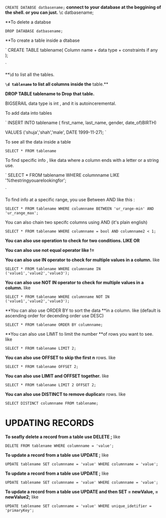 `CREATE DATABSE datbasename;`
**connect to your database at the beggining of the shell. or you can just.**
\c datbasename;

\*\*To delete a databse

`
DROP DATABASE datbasename;
`

\*\*To create a table inside a dtabase

`
CREATE TABLE tablename(
 Column name + data type + constraints if any
);

`

\*\*\d to list all the tables.

**`\d tablename` to list all columns inside the** table.\*\*

**DROP TABLE tablename to Drop that table.**

BIGSERAIL data type is int , and it is autoinceremental.

To add data into tables

`
INSERT INTO tablename (
first_name,
last_name,
gender,
date_of)BIRTH)


VALUES ('shuja','shah','male', DATE 1999-11-27);
`

To see all the data inside a table

`
SELECT * FROM tablename
`

To find specific info , like data where a column ends with a letter or a string use.

`
SELECT * FROM tablename WHERE columnname LIKE '%thestringyouarelookingfor';

`

To find info at a specific range, you use Between AND like this :

`SELECT * FROM tablename WHERE columnname BETWEEN 'ur_range-min' AND 'ur_range_max'; `

You can also chain two specifc columns using AND (it's plain english)

`
SELECT * FROM tablename WHERE columnname = bool AND columnname2 < 1;
`

**You can also use operation to check for two conditions. LIKE OR**

**You can also use not equal operator like !=**

**You can also use IN operator to check for multiple values in a column.**
like

`
SELECT * FROM tablename WHERE columnname IN ('value1','value2','value3');
`

**You can also use NOT IN operator to check for multiple values in a column.**
like

`
SELECT * FROM tablename WHERE columnname NOT IN ('value1','value2','value3');
`

**You can also use ORDER BY to sort the data **in a column.
like (default is ascending order for decending order use DESC)

`
SELECT * FROM tablename ORDER BY columnname;
`

**You can also use LIMIT to limit the number **of rows you want to see.
like

`
SELECT * FROM tablename LIMIT 2;
`

**You can also use OFFSET to skip the first n** rows.
like

`
SELECT * FROM tablename OFFSET 2;
`

**You can also use LIMIT and OFFSET together.**
like

`
SELECT * FROM tablename LIMIT 2 OFFSET 2;
`

**You can also use DISTINCT to remove duplica**te rows.
like

`
SELECT DISTINCT columnname FROM tablename;
`

# UPDATING RECORDS

<!-- give a  little discription about how to update Tables , columns in postgreSQL -->

**To seafly delete a record from a table use DELETE ;**
like

`
DELETE FROM tablename WHERE columnname = 'value';
`

**To update a record from a table use UPDATE ;**
like

` UPDATE tablename SET columnname = 'value' WHERE columnname = 'value'; `

**To update a record from a table use UPDATE ;**
like

` UPDATE tablename SET columnname = 'value' WHERE columnname = 'value'; `

**To update a record from a table use UPDATE and then SET <columname> = newValue, <column2Name> = newValue2;**
like

`UPDATE tablename SET columnname = 'value' WHERE unique_idetifier = 'primaryKey';`

